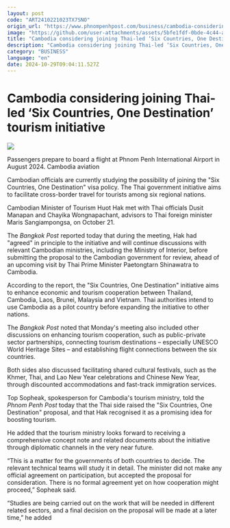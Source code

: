 ```yaml
---
layout: post
code: "ART2410221023TX7SNO"
origin_url: "https://www.phnompenhpost.com/business/cambodia-considering-joining-thai-led-six-countries-one-destination-tourism-initiative"
image: "https://github.com/user-attachments/assets/5bfe1fdf-0bde-4c44-aae2-0de6f09fc8f9"
title: "Cambodia considering joining Thai-led ‘Six Countries, One Destination’ tourism initiative"
description: "​​Cambodia considering joining Thai-led ‘Six Countries, One Destination’ tourism initiative​"
category: "BUSINESS"
language: "en"
date: 2024-10-29T09:04:11.527Z
---
```


# Cambodia considering joining Thai-led ‘Six Countries, One Destination’ tourism initiative

![](https://github.com/user-attachments/assets/e91344a1-d36d-47d0-9285-fd78bd545efd)

Passengers prepare to board a flight at Phnom Penh International Airport in August 2024. Cambodia aviation

Cambodian officials are currently studying the possibility of joining the "Six Countries, One Destination" visa policy. The Thai government initiative aims to facilitate cross-border travel for tourists among six regional nations.

Cambodian Minister of Tourism Huot Hak met with Thai officials Dusit Manapan and Chayika Wongnapachant, advisors to Thai foreign minister Maris Sangiampongsa, on October 21.

The _Bangkok Post_ reported today that during the meeting, Hak had "agreed" in principle to the initiative and will continue discussions with relevant Cambodian ministries, including the Ministry of Interior, before submitting the proposal to the Cambodian government for review, ahead of an upcoming visit by Thai Prime Minister Paetongtarn Shinawatra to Cambodia.

According to the report, the "Six Countries, One Destination" initiative aims to enhance economic and tourism cooperation between Thailand, Cambodia, Laos, Brunei, Malaysia and Vietnam. Thai authorities intend to use Cambodia as a pilot country before expanding the initiative to other nations.

The _Bangkok Post_ noted that Monday's meeting also included other discussions on enhancing tourism cooperation, such as public-private sector partnerships, connecting tourism destinations – especially UNESCO World Heritage Sites – and establishing flight connections between the six countries.

Both sides also discussed facilitating shared cultural festivals, such as the Khmer, Thai, and Lao New Year celebrations and Chinese New Year, through discounted accommodations and fast-track immigration services.

Top Sopheak, spokesperson for Cambodia's tourism ministry, told the _Phnom Penh Post_ today that the Thai side raised the "Six Countries, One Destination" proposal, and that Hak recognised it as a promising idea for boosting tourism.

He added that the tourism ministry looks forward to receiving a comprehensive concept note and related documents about the initiative through diplomatic channels in the very near future.

“This is a matter for the governments of both countries to decide. The relevant technical teams will study it in detail. The minister did not make any official agreement on participation, but accepted the proposal for consideration. There is no formal agreement yet on how cooperation might proceed,” Sopheak said.

“Studies are being carried out on the work that will be needed in different related sectors, and a final decision on the proposal will be made at a later time,” he added